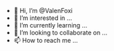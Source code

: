 - 👋 Hi, I’m @ValenFoxi
- 👀 I’m interested in ...
- 🌱 I’m currently learning ...
- 💞️ I’m looking to collaborate on ...
- 📫 How to reach me ...

<!---
ValenFoxi/ValenFoxi is a ✨ special ✨ repository because its `README.md` (this file) appears on your GitHub profile.
You can click the Preview link to take a look at your changes.
--->
